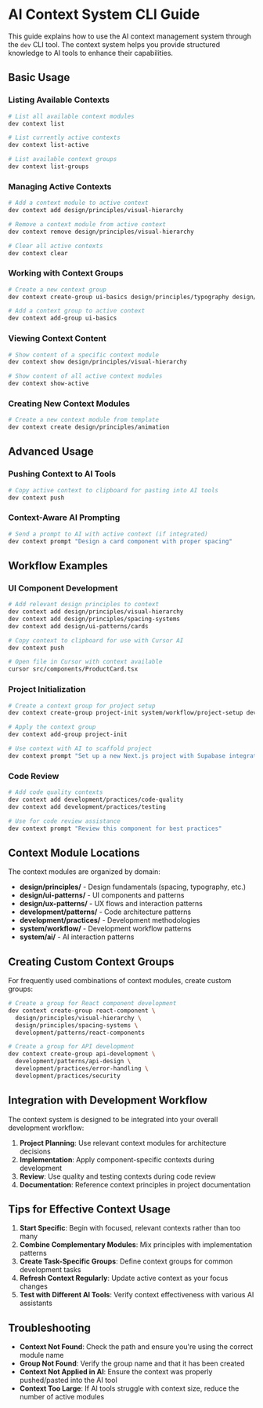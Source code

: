 # AI Context System CLI Guide

This guide explains how to use the AI context management system through the `dev` CLI tool. The context system helps you provide structured knowledge to AI tools to enhance their capabilities.

## Basic Usage

### Listing Available Contexts

```bash
# List all available context modules
dev context list

# List currently active contexts
dev context list-active

# List available context groups
dev context list-groups
```

### Managing Active Contexts

```bash
# Add a context module to active context
dev context add design/principles/visual-hierarchy

# Remove a context module from active context
dev context remove design/principles/visual-hierarchy

# Clear all active contexts
dev context clear
```

### Working with Context Groups

```bash
# Create a new context group
dev context create-group ui-basics design/principles/typography design/principles/spacing

# Add a context group to active context
dev context add-group ui-basics
```

### Viewing Context Content

```bash
# Show content of a specific context module
dev context show design/principles/visual-hierarchy

# Show content of all active context modules
dev context show-active
```

### Creating New Context Modules

```bash
# Create a new context module from template
dev context create design/principles/animation
```

## Advanced Usage

### Pushing Context to AI Tools

```bash
# Copy active context to clipboard for pasting into AI tools
dev context push
```

### Context-Aware AI Prompting

```bash
# Send a prompt to AI with active context (if integrated)
dev context prompt "Design a card component with proper spacing"
```

## Workflow Examples

### UI Component Development

```bash
# Add relevant design principles to context
dev context add design/principles/visual-hierarchy
dev context add design/principles/spacing-systems
dev context add design/ui-patterns/cards

# Copy context to clipboard for use with Cursor AI
dev context push

# Open file in Cursor with context available
cursor src/components/ProductCard.tsx
```

### Project Initialization

```bash
# Create a context group for project setup
dev context create-group project-init system/workflow/project-setup development/patterns/file-structure

# Apply the context group
dev context add-group project-init

# Use context with AI to scaffold project
dev context prompt "Set up a new Next.js project with Supabase integration"
```

### Code Review

```bash
# Add code quality contexts
dev context add development/practices/code-quality
dev context add development/practices/testing

# Use for code review assistance
dev context prompt "Review this component for best practices"
```

## Context Module Locations

The context modules are organized by domain:

- **design/principles/** - Design fundamentals (spacing, typography, etc.)
- **design/ui-patterns/** - UI components and patterns
- **design/ux-patterns/** - UX flows and interaction patterns
- **development/patterns/** - Code architecture patterns
- **development/practices/** - Development methodologies
- **system/workflow/** - Development workflow patterns
- **system/ai/** - AI interaction patterns

## Creating Custom Context Groups

For frequently used combinations of context modules, create custom groups:

```bash
# Create a group for React component development
dev context create-group react-component \
  design/principles/visual-hierarchy \
  design/principles/spacing-systems \
  development/patterns/react-components

# Create a group for API development
dev context create-group api-development \
  development/patterns/api-design \
  development/practices/error-handling \
  development/practices/security
```

## Integration with Development Workflow

The context system is designed to be integrated into your overall development workflow:

1. **Project Planning**: Use relevant context modules for architecture decisions
2. **Implementation**: Apply component-specific contexts during development
3. **Review**: Use quality and testing contexts during code review
4. **Documentation**: Reference context principles in project documentation

## Tips for Effective Context Usage

1. **Start Specific**: Begin with focused, relevant contexts rather than too many
2. **Combine Complementary Modules**: Mix principles with implementation patterns
3. **Create Task-Specific Groups**: Define context groups for common development tasks
4. **Refresh Context Regularly**: Update active context as your focus changes
5. **Test with Different AI Tools**: Verify context effectiveness with various AI assistants

## Troubleshooting

- **Context Not Found**: Check the path and ensure you're using the correct module name
- **Group Not Found**: Verify the group name and that it has been created
- **Context Not Applied in AI**: Ensure the context was properly pushed/pasted into the AI tool
- **Context Too Large**: If AI tools struggle with context size, reduce the number of active modules

